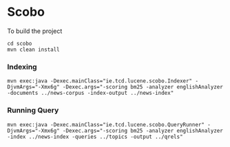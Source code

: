 # Scobo

To build the project

```
cd scobo
mvn clean install
```

### Indexing 

```
mvn exec:java -Dexec.mainClass="ie.tcd.lucene.scobo.Indexer" -DjvmArgs="-Xmx6g" -Dexec.args="-scoring bm25 -analyzer englishAnalyzer -documents ../news-corpus -index-output ../news-index"
```

### Running Query

```
mvn exec:java -Dexec.mainClass="ie.tcd.lucene.scobo.QueryRunner" -DjvmArgs="-Xmx6g" -Dexec.args="-scoring bm25 -analyzer englishAnalyzer -index ../news-index -queries ../topics -output ../qrels"
```